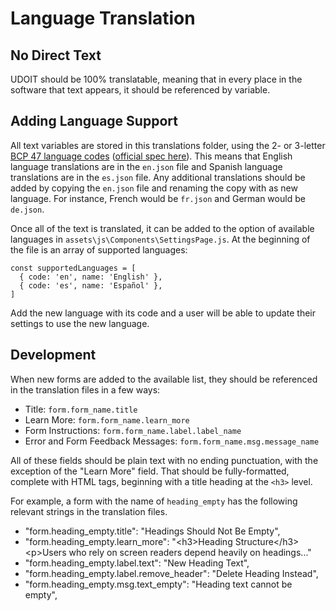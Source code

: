 # Language Translation

## No Direct Text

UDOIT should be 100% translatable, meaning that in every place in the software that text appears, it should be referenced by variable.

## Adding Language Support

All text variables are stored in this translations folder, using the 2- or 3-letter [BCP 47 language codes](https://en.wikipedia.org/wiki/IETF_language_tag#List_of_common_primary_language_subtags) ([official spec here](https://www.rfc-editor.org/rfc/bcp/bcp47.txt)). This means that English language translations are in the `en.json` file and Spanish language translations are in the `es.json` file. Any additional translations should be added by copying the `en.json` file and renaming the copy with as new language. For instance, French would be `fr.json` and German would be `de.json`.

Once all of the text is translated, it can be added to the option of available languages in `assets\js\Components\SettingsPage.js`. At the beginning of the file is an array of supported languages:

```
const supportedLanguages = [
  { code: 'en', name: 'English' },
  { code: 'es', name: 'Español' },
]
```

Add the new language with its code and a user will be able to update their settings to use the new language.

## Development

When new forms are added to the available list, they should be referenced in the translation files in a few ways:

- Title: `form.form_name.title`
- Learn More: `form.form_name.learn_more`
- Form Instructions: `form.form_name.label.label_name`
- Error and Form Feedback Messages: `form.form_name.msg.message_name`

All of these fields should be plain text with no ending punctuation, with the exception of the "Learn More" field. That should be fully-formatted, complete with HTML tags, beginning with a title heading at the `<h3>` level. 

For example, a form with the name of `heading_empty` has the following relevant strings in the translation files.

- "form.heading_empty.title": "Headings Should Not Be Empty",
- "form.heading_empty.learn_more": "&lt;h3&gt;Heading Structure&lt;/h3&gt;&lt;p&gt;Users who rely on screen readers depend heavily on headings..."
- "form.heading_empty.label.text": "New Heading Text",
- "form.heading_empty.label.remove_header": "Delete Heading Instead",
- "form.heading_empty.msg.text_empty": "Heading text cannot be empty",